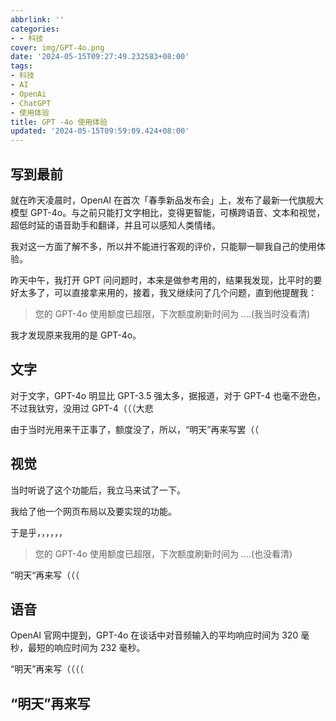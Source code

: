 ```yaml
---
abbrlink: ''
categories:
- - 科技
cover: img/GPT-4o.png
date: '2024-05-15T09:27:49.232583+08:00'
tags:
- 科技
- AI
- OpenAi
- ChatGPT
- 使用体验
title: GPT -4o 使用体验
updated: '2024-05-15T09:59:09.424+08:00'
---
```

## 写到最前

就在昨天凌晨时，OpenAI 在首次「春季新品发布会」上，发布了最新一代旗舰大模型 GPT-4o。与之前只能打文字相比，变得更智能，可横跨语音、文本和视觉，超低时延的语音助手和翻译，并且可以感知人类情绪。

我对这一方面了解不多，所以并不能进行客观的评价，只能聊一聊我自己的使用体验。

昨天中午，我打开 GPT 问问题时，本来是做参考用的，结果我发现，比平时的要好太多了，可以直接拿来用的，接着，我又继续问了几个问题，直到他提醒我：

> 您的 GPT-4o 使用额度已超限，下次额度刷新时间为 ....(我当时没看清)

我才发现原来我用的是 GPT-4o。

## 文字

对于文字，GPT-4o 明显比 GPT-3.5 强太多，据报道，对于 GPT-4 也毫不逊色，不过我钛穷，没用过 GPT-4（（（大悲

由于当时光用来干正事了，额度没了，所以，“明天”再来写罢（（

## 视觉

当时听说了这个功能后，我立马来试了一下。

我给了他一个网页布局以及要实现的功能。

于是乎，，，，，，

> 您的 GPT-4o 使用额度已超限，下次额度刷新时间为 ....(也没看清)

”明天“再来写（（（

## 语音

OpenAI 官网中提到，GPT-4o 在谈话中对音频输入的平均响应时间为 320 毫秒，最短的响应时间为 232 毫秒。

“明天”再来写（（（（

## “明天”再来写
